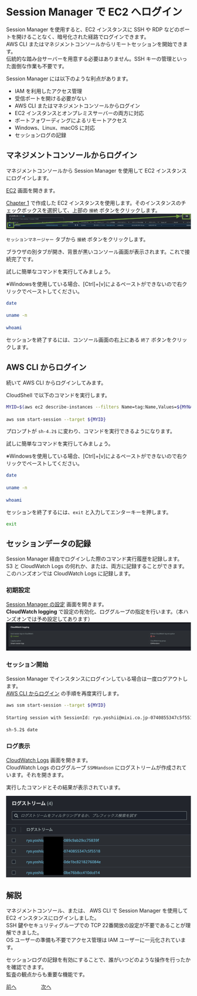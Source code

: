 # Session Manager で EC2 へログイン

Session Manager を使用すると、EC2 インスタンスに SSH や RDP などのポートを開けることなく、暗号化された経路でログインできます。  
AWS CLI またはマネジメントコンソールからリモートセッションを開始できます。  
伝統的な踏み台サーバーを用意する必要はありません。SSH キーの管理といった面倒な作業も不要です。    

Session Manager には以下のような利点があります。  

- IAM を利用したアクセス管理
- 受信ポートを開ける必要がない
- AWS CLI またはマネジメントコンソールからログイン
- EC2 インスタンスとオンプレミスサーバーの両方に対応
- ポートフォワーディングによるリモートアクセス
- Windows、Linux、macOS に対応
- セッションログの記録

## マネジメントコンソールからログイン

マネジメントコンソールから Session Manager を使用して EC2 インスタンスにログインします。  

[EC2](https://ap-northeast-1.console.aws.amazon.com/ec2/home#Instances:) 画面を開きます。  

[Chapter 1](./chapter01.md) で作成した EC2 インスタンスを使用します。そのインスタンスのチェックボックスを選択して、上部の `接続` ボタンをクリックします。  
![img](./img/chap02_ec2.png)  
  
`セッションマネージャー` タブから `接続` ボタンをクリックします。  

ブラウザの別タブが開き、背景が黒いコンソール画面が表示されます。これで接続完了です。  

試しに簡単なコマンドを実行してみましょう。  

※Windowsを使用している場合、[Ctrl]+[v]によるペーストができないので右クリックでペーストしてください。

```bash
date

uname -n

whoami
```

セッションを終了するには、コンソール画面の右上にある `終了` ボタンをクリックします。  


## AWS CLI からログイン

続いて AWS CLI からログインしてみます。  

CloudShell で以下のコマンドを実行します。  

```bash
MYID=$(aws ec2 describe-instances --filters Name=tag:Name,Values=${MYNAME}_SSMHandson --query 'Reservations[].Instances[].InstanceId' --output text)

aws ssm start-session --target ${MYID}
```

プロンプトが `sh-4.2$` に変わり、コマンドを実行できるようになります。  

試しに簡単なコマンドを実行してみましょう。  

※Windowsを使用している場合、[Ctrl]+[v]によるペーストができないので右クリックでペーストしてください。

```bash
date

uname -n

whoami
```

セッションを終了するには、`exit` と入力してエンターキーを押します。  

```bash
exit
```

## セッションデータの記録

Session Manager 経由でログインした際のコマンド実行履歴を記録します。  
S3 と CloudWatch Logs の何れか、または、両方に記録することができます。このハンズオンでは CloudWatch Logs に記録します。  

### 初期設定

[Session Manager の設定](https://ap-northeast-1.console.aws.amazon.com/systems-manager/session-manager/preferences?region=ap-northeast-1) 画面を開きます。  
**CloudWatch logging** で設定の有効化、ロググループの指定を行います。（本ハンズオンでは予め設定してあります）
![alt text](./img/chap02_ssm_setting.png)


### セッション開始

Session Manager でインスタンスにログインしている場合は一度ログアウトします。  
[AWS CLI からログイン](#AWS-CLI-からログイン) の手順を再度実行します。  

```bash
aws ssm start-session --target ${MYID}

Starting session with SessionId: ryo.yoshii@mixi.co.jp-0740855347c5f5518  # ここの SessionId がログストリーム名になります

sh-5.2$ date
```

### ログ表示

[CloudWatch Logs](https://us-west-2.console.aws.amazon.com/cloudwatch/home?region=ap-northeast-1#logsV2:log-groups/log-group/SSMHandson) 画面を開きます。  
CloudWatch Logs のロググループ `SSMHandson` にログストリームが作成されています。それを開きます。  

実行したコマンドとその結果が表示されています。  

![alt text](./img/chap02_cw_logstreams.png)


## 解説

マネジメントコンソール、または、 AWS CLI で Session Manager を使用して EC2 インスタンスにログインしました。  
SSH 鍵やセキュリティグループでの TCP 22番開放の設定が不要であることが理解できました。  
OS ユーザーの準備も不要でアクセス管理は IAM ユーザーに一元化されています。  

セッションログの記録を有効にすることで、誰がいつどのような操作を行ったかを確認できます。  
監査の観点からも重要な機能です。  

 [前へ](./chapter01.md) &nbsp; &nbsp; &nbsp; &nbsp; &nbsp; &nbsp; &nbsp; &nbsp; [次へ](./chapter03.md) 

